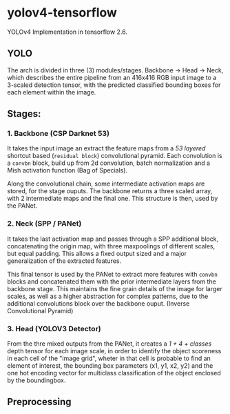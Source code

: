 # yolov4-tensorflow
YOLOv4 Implementation in tensorflow 2.6.

## YOLO 
The arch is divided in three (3) modules/stages. Backbone -> Head -> Neck, which describes the entire pipeline from an 416x416 RGB input image to a 3-scaled detection tensor, with the predicted classified bounding boxes for each element within the image.

## Stages:
### 1. Backbone (CSP Darknet 53)
It takes the input image an extract the feature maps from a *53 layered* shortcut based (```residual block```) convolutional pyramid. Each convolution is a ```convbn``` block, build up from 2d convolution, batch normalization and a Mish activation function (Bag of Specials).

Along the convolutional chain, some intermediate activation maps are stored, for the stage ouputs. The backbone returns a three scaled array, with 2 intermediate maps and the final one. This structure is then, used by the PANet.

### 2. Neck (SPP / PANet)
It takes the last activation map and passes through a SPP additional block, concatenating the origin map, with three maxpoolings of different scales, but equal padding. This allows a fixed output sized and a major generalization of the extracted features. 

This final tensor is used by the PANet to extract more features with ```convbn``` blocks and concatenated them with the prior intermediate layers from the backbone stage. This maintains the fine grain details of the image for larger scales, as well as a higher abstraction for complex patterns, due to the additional convolutions block over the backbone ouput. (Inverse Convolutional Pyramid)

### 3. Head (YOLOV3 Detector)
From the thre mixed outputs from the PANet, it creates a _1 + 4 + classes_ depth tensor for each image scale, in order to identify the object scoreness in each cell of the "image grid", wheter in that cell is probable to find an element of interest, the bounding box parameters (x1, y1, x2, y2) and the one hot encoding vector for multiclass classification of the object enclosed by the boundingbox. 

## Preprocessing 







